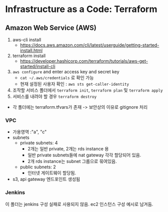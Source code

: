 # Infrastructure as a Code: Terraform
## Amazon Web Service (AWS)

1. aws-cli install
    - https://docs.aws.amazon.com/cli/latest/userguide/getting-started-install.html
2. terraform install
    - https://developer.hashicorp.com/terraform/tutorials/aws-get-started/install-cli
3. `aws configure` and enter access key and secret key
    - `cat ~/.aws/credentials` 로 확인 가능
    - 현재 설정된 사용자 확인 : `aws sts get-caller-identity`
4. 조작할 서비스 폴더에서 `terraform init`, `terraform plan` 및 `terraform apply`
5. 서비스를 내려야 할 경우 `terraform destroy`

- 각 폴더에는 terraform.tfvars가 존재 -> 보안상의 이유로 gitignore 처리
### VPC

- 가용영역 :"a", "c"
- subnets
  - private subnets: 4
    - 2개는 일반 private, 2개는 rds instance 용
    - 일반 private subnets들에 nat gateway 각각 할당되어 있음.
    - 2개 rds instance는 subnet 그룹으로 묶여있음.
  - public subnets: 2
    - 인터넷 게이트웨이 할당됨.
- s3, api gateway 엔드포인트 생성됨

### Jenkins
이 폴더는 jenkins 구성 실패로 사용되지 않음.
ec2 인스턴스 구성 예시로 남겨둠.